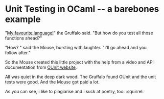 Unit Testing in OCaml -- a barebones example
============================================

"[My favourite language!](http://www.ocaml.org)" the Gruffalo said. 
"But how do you test all those functions ahead?"

"How? " said the Mouse, bursting with laughter.
"I'll go ahead and you follow after."

So the Mouse created this little project with the help from a video and API documentation from [OUnit website](http://ounit.forge.ocamlcore.org).

All was quiet in the deep dark wood. 
The Gruffalo found OUnit and the unit tests were good. 
And the Mouse got paid a lot.

As you can see, i like to plagiarise and i suck at poetry, too. :squirrel:
